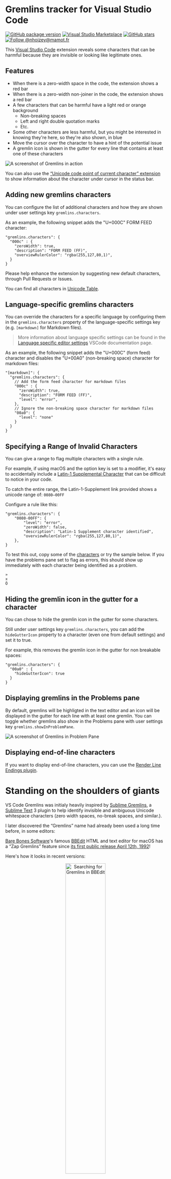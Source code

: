 # Gremlins tracker for Visual Studio Code

[![GitHub package version](https://img.shields.io/github/package-json/v/nhoizey/vscode-gremlins.svg?style=for-the-badge&logo=visualstudiocode)](https://marketplace.visualstudio.com/items?itemName=nhoizey.gremlins)
[![Visual Studio Marketplace](https://img.shields.io/vscode-marketplace/d/nhoizey.gremlins.svg?style=for-the-badge&logo=visualstudiocode)](https://marketplace.visualstudio.com/items?itemName=nhoizey.gremlins)
[![GitHub stars](https://img.shields.io/github/stars/nhoizey/vscode-gremlins.svg?style=for-the-badge&logo=github)](https://github.com/nhoizey/vscode-gremlins/stargazers)
[![Follow @nhoizey@mamot.fr](https://img.shields.io/mastodon/follow/000262395?domain=https%3A%2F%2Fmamot.fr&style=for-the-badge&logo=mastodon&logoColor=white&color=6364FF)](https://mamot.fr/@nhoizey)

This [Visual Studio Code](https://code.visualstudio.com/) extension reveals some characters that can be harmful because they are invisible or looking like legitimate ones.

## Features

- When there is a zero-width space in the code, the extension shows a red bar
- When there is a zero-width non-joiner in the code, the extension shows a red bar
- A few characters that can be harmful have a light red or orange background
  - Non-breaking spaces
  - Left and right double quotation marks
  - Etc.
- Some other characters are less harmful, but you might be interested in knowing they're here, so they're also shown, in blue
- Move the cursor over the character to have a hint of the potential issue
- A gremlin icon is shown in the gutter for every line that contains at least one of these characters

![A screenshot of Gremlins in action](images/screenshot.png)

You can also use the [“Unicode code point of current character” extension](https://marketplace.visualstudio.com/items?itemName=zeithaste.cursorCharCode) to show information about the character under cursor in the status bar.

## Adding new gremlins characters

You can configure the list of additional characters and how they are shown under user settings key `gremlins.characters`.

As an example, the following snippet adds the "U+000C" FORM FEED character:

```jsonc
"gremlins.characters": {
  "000c" : {
    "zeroWidth": true,
    "description": "FORM FEED (FF)",
    "overviewRulerColor": "rgba(255,127,80,1)",
  }
}
```

Please help enhance the extension by suggesting new default characters, through Pull Requests or Issues.

You can find all characters in [Unicode Table](https://symbl.cc/en/).

## Language-specific gremlins characters

You can override the characters for a specific language by configuring them in the `gremlins.characters` property of the language-specific settings key (e.g. `[markdown]` for Markdown files).

> More information about language specific settings can be found in the [Language specific editor settings](https://code.visualstudio.com/docs/getstarted/settings#_language-specific-editor-settings) VSCode documentation page.

As an example, the following snippet adds the "U+000C" (form feed) character and disables the "U+00A0" (non-breaking space) character for markdown files:

```jsonc
"[markdown]": {
  "gremlins.characters": {
    // Add the form feed character for markdown files
    "000c" : {
      "zeroWidth": true,
      "description": "FORM FEED (FF)",
      "level": "error",
    },
    // Ignore the non-breaking space character for markdown files
    "00a0": {
      "level": "none"
    }
  }
}
```

## Specifying a Range of Invalid Characters

You can give a range to flag multiple characters with a single rule.

For example, if using macOS and the option key is set to a modifier, it's easy to accidentally include a [Latin-1 Supplemental Character](https://symbl.cc/en/blocks/latin-1-supplement/) that can be difficult to notice in your code.

To catch the entire range, the Latin-1-Supplement link provided shows a unicode range of: `0080—00FF`

Configure a rule like this:

```jsonc
"gremlins.characters": {
    "0080-00FF": {
        "level": "error",
        "zeroWidth": false,
        "description": "Latin-1 Supplement character identified",
        "overviewRulerColor": "rgba(255,127,80,1)",
    },
}
```

To test this out, copy some of the [characters](https://symbl.cc/en/blocks/latin-1-supplement/) or try the sample below.
If you have the problems pane set to flag as errors, this should show up immediately with each character being identified as a problem.

```text
»
×
Ö
```

## Hiding the gremlin icon in the gutter for a character

You can chose to hide the gremlin icon in the gutter for some characters.

Still under user settings key `gremlins.characters`, you can add the `hideGutterIcon` property to a character (even one from default settings) and set it to true.

For example, this removes the gremlin icon in the gutter for non breakable spaces:

```jsonc
"gremlins.characters": {
  "00a0" : {
    "hideGutterIcon": true
  }
}
```

## Displaying gremlins in the Problems pane

By default, gremlins will be highligted in the text editor and an icon will be displayed in the gutter for each line with at least one gremlin. You can toggle whether gremlins also show in the Problems pane with user settings key `gremlins.showInProblemPane`.

![A screenshot of Gremlins in Problem Pane](images/problems-screenshot.png)

## Displaying end-of-line characters

If you want to display end-of-line characters, you can use the [Render Line Endings plugin](https://marketplace.visualstudio.com/items?itemName=medo64.render-crlf).

# Standing on the shoulders of giants

VS Code Gremlins was initialy heavily inspired by [Sublime Gremlins](https://packagecontrol.io/packages/Gremlins), a [Sublime Text](https://www.sublimetext.com/) 3 plugin to help identify invisible and ambiguous Unicode whitespace characters (zero width spaces, no-break spaces, and similar.).

I later discovered the “Gremlins” name had already been used a long time before, in some editors:

[Bare Bones Software](http://www.barebones.com/)'s famous [BBEdit](http://www.barebones.com/products/bbedit/) HTML and text editor for macOS has a “Zap Gremlins” feature since [its first public release April 12th, 1992](https://groups.google.com/forum/#!topic/comp.sys.mac.announce/gvPGyuX3UCs)!

Here's how it looks in recent versions:

<p style="text-align: center"><img src="https://raw.githubusercontent.com/nhoizey/vscode-gremlins/master/images/bbedit-gremlins.png" width="50%" height="auto" alt="Searching for Gremlins in BBEdit" /></p>

It looks like people liked this feature so much that they made [a dedicated website](http://zapgremlins.com/), unfortunately not anymore. Thanks Archive.org for [the cached version](https://web.archive.org/web/20120618091150/http://zapgremlins.com/):

<p style="text-align: center"><img src="https://raw.githubusercontent.com/nhoizey/vscode-gremlins/master/images/zap-gremlins.jpg" width="75%" height="auto" alt="The Zap Gremlins website" /></p>

## License

MIT
